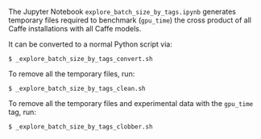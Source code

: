 The Jupyter Notebook `explore_batch_size_by_tags.ipynb` generates temporary
files required to benchmark (`gpu_time`) the cross product of all Caffe
installations with all Caffe models.

It can be converted to a normal Python script via:
```
$ _explore_batch_size_by_tags_convert.sh
```

To remove all the temporary files, run:
```
$ _explore_batch_size_by_tags_clean.sh
```

To remove all the temporary files and experimental data with the `gpu_time`
tag, run:
```
$ _explore_batch_size_by_tags_clobber.sh
```
